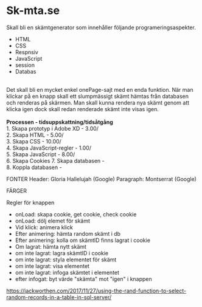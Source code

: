 # Sk-mta.se
Skall bli en skämtgenerator som innehåller följande programeringsaspekter.<br>
- HTML<br>
- CSS <br>
- Respnsiv<br>
- JavaScript<br>
- session<br>
- Databas<br>
<br>
Det skall bli en mycket enkel onePage-sajt med en enda funktion. När man klickar på en knapp skall ett slumpmässigt skämt hämtas från databasen och renderas på skärmen. Man skall kunna rendera nya skämt genom att klicka igen dock skall redan renderade skämt inte visas igen.<br>
<br>
<b>Processen - tidsuppskattning/tidsåtgång</b><br>
1. Skapa prototyp i Adobe XD - 3.00/<br>
2. Skapa HTML - 5.00/<br>
3. Skapa CSS - 10.00/<br>
4. Skapa JavaScript-regler - 1.00/<br>
5. Skapa JavaScript - 8.00/<br>
6. Skapa Cookies
7. Skapa databasen - <br>
8. Koppla databasen - <br>

FONTER
Header: Gloria Hallelujah (Google)
Paragraph: Montserrat (Google)
<!--
<link href="https://fonts.googleapis.com/css?family=Gloria+Hallelujah|Montserrat&display=swap" rel="stylesheet">
font-family: 'Gloria Hallelujah', cursive;
font-family: 'Montserrat', sans-serif;
-->

FÄRGER<br>

Regler för knappen<br>
- onLoad:             skapa cookie, get cookie, check cookie
- onLoad:             dölj elemet för skämt
- Vid klick:          animera klick
- Efter animering:    hämta random skämt i db
- Efter animering:    kolla om skämtID finns lagrat i cookie 
- Om lagrat:          hämta nytt skämt
- om inte lagrat:     lagra skämtID i cookie
- om inte lagrat:     styla elementet för skämt
- om inte lagrat:     visa elementet
- om inte lagrat:     infoga skämtet i elementet
- efter infogat:      byt värde "skämta" mot "igen" i knappen

<!-- inspiration random sql -->
https://jackworthen.com/2017/11/27/using-the-rand-function-to-select-random-records-in-a-table-in-sql-server/